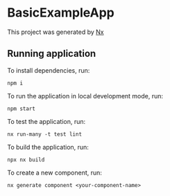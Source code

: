 # BasicExampleApp

This project was generated by [Nx](https://nx.dev)

## Running application

To install dependencies, run:
```
npm i
```

To run the application in local development mode, run:
```
npm start
```

To test the application, run:
```
nx run-many -t test lint
```

To build the application, run:
```
npx nx build
```

To create a new component, run:
```
nx generate component <your-component-name>
```

